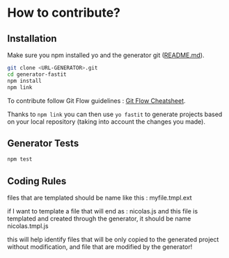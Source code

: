 How to contribute?
==================

Installation
------------

Make sure you npm installed yo and the generator git ([README.md](README.md)).

``` bash
git clone <URL-GENERATOR>.git
cd generator-fastit
npm install
npm link
```

To contribute follow Git Flow guidelines : [Git Flow Cheatsheet](http://danielkummer.github.io/git-flow-cheatsheet/).


Thanks to `npm link` you can then use `yo fastit` to generate projects based on your local repository (taking into account the changes you made).

Generator Tests
-----

``` bash
npm test
```

Coding Rules
-----
files that are templated should be name like this : myfile.tmpl.ext

if I want to template a file that will end as : nicolas.js
and this file is templated and created through the generator, it should be name nicolas.tmpl.js

this will help identify files that will be only copied to the generated project without modification, and file that are modified by the generator!
